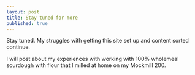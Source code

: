 ```yaml
---
layout: post
title: Stay tuned for more
published: true
---
```


Stay tuned. My struggles with getting this site set up and content sorted continue.

I will post about my experiences with working with 100% wholemeal sourdough with flour that I milled at home on my Mockmill 200.
